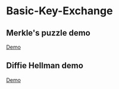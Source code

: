 # Basic-Key-Exchange

## Merkle's puzzle demo

[Demo](https://youtu.be/s5sbelzlSKs)

## Diffie Hellman demo

[Demo](https://youtu.be/xCNlJ2eS19M)
